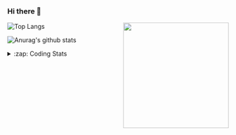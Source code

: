 ### Hi there 👋

<!--
**tao8687/tao8687** is a ✨ _special_ ✨ repository because its `README.md` (this file) appears on your GitHub profile.

Here are some ideas to get you started:

- 🔭 I’m currently working on ...
- 🌱 I’m currently learning ...
- 👯 I’m looking to collaborate on ...
- 🤔 I’m looking for help with ...
- 💬 Ask me about ...
- 📫 How to reach me: ...
- 😄 Pronouns: ...
- ⚡ Fun fact: ...
-->

<img align='right' src="https://media.giphy.com/media/M9gbBd9nbDrOTu1Mqx/giphy.gif" width="240">

  
![Top Langs](https://github-readme-stats.vercel.app/api/top-langs/?username=tao8687&layout=compact&title_color=23238E&text_color=A67D3D)

![Anurag's github stats](https://github-readme-stats.vercel.app/api?username=tao8687&show_icons=true&&text_color=A67D3D&title_color=23238E&show_icons=false&count_private=true&hide=stars)

<details>
  <summary>:zap: Coding Stats</summary>
  <br>
    
<!--START_SECTION:waka-->

```txt
From: 07 December 2024 - To: 14 December 2024

C++                16 hrs 44 mins  █████████████▒░░░░░░░░░░░   53.30 %
Lua                4 hrs 14 mins   ███▒░░░░░░░░░░░░░░░░░░░░░   13.50 %
Other              2 hrs 41 mins   ██░░░░░░░░░░░░░░░░░░░░░░░   08.57 %
Python             1 hr 48 mins    █▒░░░░░░░░░░░░░░░░░░░░░░░   05.75 %
CMake              1 hr 28 mins    █▒░░░░░░░░░░░░░░░░░░░░░░░   04.70 %
```

<!--END_SECTION:waka-->
</details>
